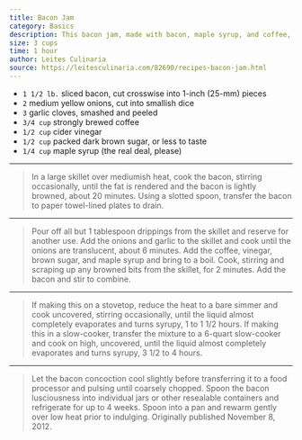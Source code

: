 ```yaml
---
title: Bacon Jam
category: Basics
description: This bacon jam, made with bacon, maple syrup, and coffee, is a sweet condiment slathered on burgers at the Skillet diner in Seattle–and just about everywhere else these days.
size: 3 cups
time: 1 hour
author: Leites Culinaria
source: https://leitesculinaria.com/82690/recipes-bacon-jam.html
---
```


* `1 1/2 lb.` sliced bacon, cut crosswise into 1-inch (25-mm) pieces
* `2` medium yellow onions, cut into smallish dice
* `3` garlic cloves, smashed and peeled
* `3/4 cup` strongly brewed coffee
* `1/2 cup` cider vinegar
* `1/2 cup` packed dark brown sugar, or less to taste
* `1/4 cup` maple syrup (the real deal, please) 

---

> In a large skillet over mediumish heat, cook the bacon, stirring occasionally, until the fat is rendered and the bacon is lightly browned, about 20 minutes. Using a slotted spoon, transfer the bacon to paper towel-lined plates to drain.

---

> Pour off all but 1 tablespoon drippings from the skillet and reserve for another use. Add the onions and garlic to the skillet and cook until the onions are translucent, about 6 minutes. Add the coffee, vinegar, brown sugar, and maple syrup and bring to a boil. Cook, stirring and scraping up any browned bits from the skillet, for 2 minutes. Add the bacon and stir to combine.

---

> If making this on a stovetop, reduce the heat to a bare simmer and cook uncovered, stirring occasionally, until the liquid almost completely evaporates and turns syrupy, 1 to 1 1/2 hours. If making this in a slow-cooker, transfer the mixture to a 6-quart slow-cooker and cook on high, uncovered, until the liquid almost completely evaporates and turns syrupy, 3 1/2 to 4 hours.

---

> Let the bacon concoction cool slightly before transferring it to a food processor and pulsing until coarsely chopped. Spoon the bacon lusciousness into individual jars or other resealable containers and refrigerate for up to 4 weeks. Spoon into a pan and rewarm gently over low heat prior to indulging. Originally published November 8, 2012.
